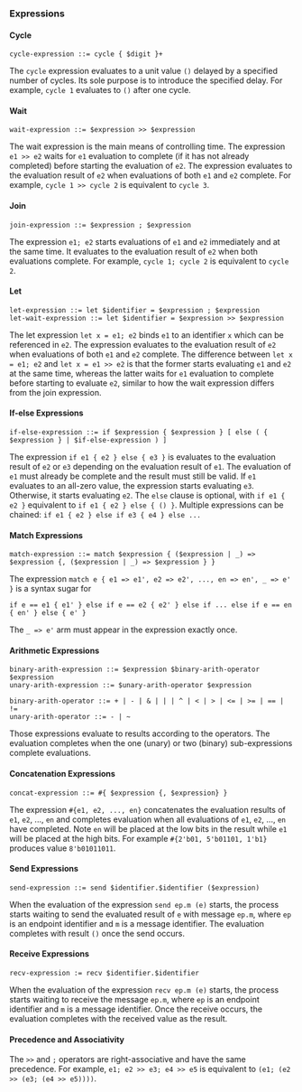 ### Expressions

#### Cycle

```
cycle-expression ::= cycle { $digit }+
```

The `cycle` expression evaluates to a unit value `()` delayed by a specified number
of cycles. Its sole purpose is to introduce the specified delay.
For example, `cycle 1` evaluates to `()` after one cycle.

#### Wait

```
wait-expression ::= $expression >> $expression
```

The wait expression is the main means of controlling time. The expression
`e1 >> e2` waits for `e1` evaluation to complete (if it has not already
completed) before starting the evaluation of `e2`. The expression
evaluates to the evaluation result of `e2` when evaluations of both `e1`
and `e2` complete.
For example, `cycle 1 >> cycle 2` is equivalent to `cycle 3`.

#### Join

```
join-expression ::= $expression ; $expression
```

The expression `e1; e2` starts evaluations of `e1` and `e2` immediately and
at the same time. It evaluates to the evaluation result of `e2` when both evaluations
complete. For example, `cycle 1; cycle 2` is equivalent to `cycle 2`.


#### Let

```
let-expression ::= let $identifier = $expression ; $expression
let-wait-expression ::= let $identifier = $expression >> $expression
```

The let expression `let x = e1; e2` binds `e1` to an identifier `x` which can be
referenced in `e2`. The expression evaluates to the evaluation result of `e2` when
evaluations of both `e1` and `e2` complete.
The difference between `let x = e1; e2` and `let x = e1 >> e2`
is that the former starts evaluating `e1` and `e2` at the same time, whereas the latter
waits for `e1` evaluation to complete before starting to evaluate `e2`, similar to how
the wait expression differs from the join expression.

#### If-else Expressions

```
if-else-expression ::= if $expression { $expression } [ else ( { $expression } | $if-else-expression ) ]
```

The expression `if e1 { e2 } else { e3 }` is evaluates to the evaluation result of
`e2` or `e3` depending on the evaluation result of `e1`. The evaluation of `e1` must already
be complete and the result must still be valid.
If `e1` evaluates to an all-zero value, the expression starts evaluating `e3`. Otherwise,
it starts evaluating `e2`. The `else` clause is optional, with `if e1 { e2 }` equivalent to
`if e1 { e2 } else { () }`. Multiple expressions can be chained: `if e1 { e2 } else if e3 { e4 } else ...`

#### Match Expressions

```
match-expression ::= match $expression { ($expression | _) => $expression {, ($expression | _) => $expression } }
```

The expression `match e { e1 => e1', e2 => e2', ..., en => en', _ => e' }` is a syntax sugar
for
```
if e == e1 { e1' } else if e == e2 { e2' } else if ... else if e == en { en' } else { e' }
```

The `_ => e'` arm must appear in the expression exactly once.

#### Arithmetic Expressions

```
binary-arith-expression ::= $expression $binary-arith-operator $expression
unary-arith-expression ::= $unary-arith-operator $expression

binary-arith-operator ::= + | - | & | | | ^ | < | > | <= | >= | == | !=
unary-arith-operator ::= - | ~
```

Those expressions evaluate to results according to the operators. The evaluation completes
when the one (unary) or two (binary) sub-expressions complete evaluations.

#### Concatenation Expressions

```
concat-expression ::= #{ $expression {, $expression} }
```

The expression `#{e1, e2, ..., en}` concatenates the evaluation results of `e1`, `e2`, ...,
`en` and completes evaluation when all evaluations of `e1`, `e2`, ..., `en` have completed.
Note `en` will be placed at the low bits in the result while `e1` will be placed at the high bits.
For example `#{2'b01, 5'b01101, 1'b1}` produces value `8'b01011011`.

#### Send Expressions

```
send-expression ::= send $identifier.$identifier ($expression)
```

When the evaluation of the expression `send ep.m (e)` starts, the process starts waiting
to send the evaluated result of `e` with message `ep.m`, where `ep` is an endpoint identifier
and `m` is a message identifier. The evaluation completes with result `()`
once the send occurs.

#### Receive Expressions

```
recv-expression := recv $identifier.$identifier
```

When the evaluation of the expression `recv ep.m (e)` starts, the process starts waiting
to receive the message `ep.m`, where `ep` is an endpoint identifier
and `m` is a message identifier.
Once the receive occurs,
the evaluation completes with the received value as the result.


#### Precedence and Associativity

The `>>` and `;` operators are right-associative and have the same precedence.
For example, `e1; e2 >> e3; e4 >> e5` is equivalent to `(e1; (e2 >> (e3; (e4 >> e5))))`.
